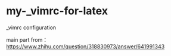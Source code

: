 # my-_vimrc-for-latex
_vimrc configuration


main part from：
https://www.zhihu.com/question/318830973/answer/641991343
